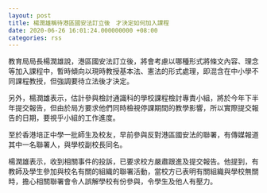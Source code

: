 ```yaml
---
layout: post
title: 楊潤雄稱待港區國安法訂立後　才決定如何加入課程
date: 2020-06-26 16:01:24.000000000 +08:00
categories: rss
---
```


教育局局長楊潤雄說，港區國安法訂立後，將會考慮以哪種形式將條文內容、理念等加入課程中，暫時傾向以現時教授基本法、憲法的形式處理，即混含在中小學不同課程教授，但強調要待立法後才決定。

另外，楊潤雄表示，估計參與檢討通識科的學校課程檢討專責小組，將於今年下半年提交報告，但由於局方要求他們同時檢視停課期間的教學影響，所以實際提交報告的日期，要視乎小組的工作進度。

至於香港培正中學一批師生及校友，早前參與反對港區國安法的聯署，有傳媒報道其中一名聯署人，與學校副校長同名。

楊潤雄表示，收到相關事件的投訴，已要求校方嚴肅跟進及提交報告。他提到，有教師及學生參加與校名有關的組織的聯署活動，當校方已表明有關組織與學校無關時，擔心相關聯署會令人誤解學校有份參與，令學生及他人有壓力。
